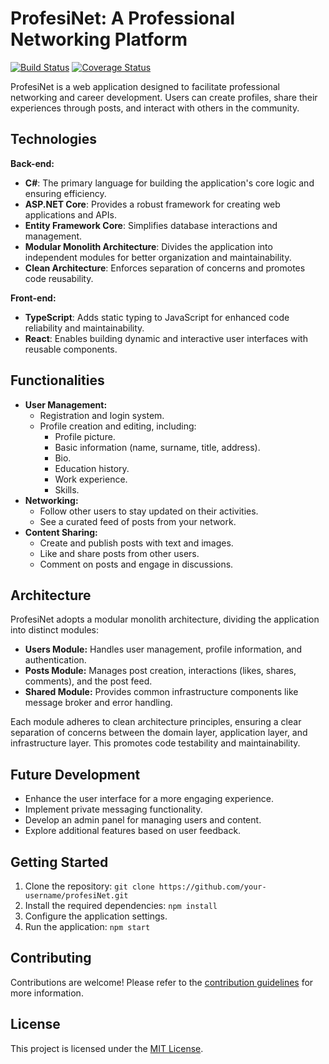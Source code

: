 # ProfesiNet: A Professional Networking Platform

[![Build Status](https://travis-ci.org/your-username/profesiNet.svg?branch=master)](https://travis-ci.org/your-username/profesiNet)
[![Coverage Status](https://coveralls.io/repos/github/your-username/profesiNet/badge.svg?branch=master)](https://coveralls.io/github/your-username/profesiNet?branch=master)

ProfesiNet is a web application designed to facilitate professional networking and career development. Users can create profiles, share their experiences through posts, and interact with others in the community.

## Technologies

**Back-end:**

* **C#**: The primary language for building the application's core logic and ensuring efficiency.
* **ASP.NET Core**: Provides a robust framework for creating web applications and APIs.
* **Entity Framework Core**: Simplifies database interactions and management.
* **Modular Monolith Architecture**: Divides the application into independent modules for better organization and maintainability.
* **Clean Architecture**: Enforces separation of concerns and promotes code reusability.

**Front-end:**

* **TypeScript**: Adds static typing to JavaScript for enhanced code reliability and maintainability.
* **React**: Enables building dynamic and interactive user interfaces with reusable components.

## Functionalities

* **User Management:**
    * Registration and login system.
    * Profile creation and editing, including:
        * Profile picture.
        * Basic information (name, surname, title, address).
        * Bio.
        * Education history.
        * Work experience.
        * Skills.
* **Networking:**
    * Follow other users to stay updated on their activities.
    * See a curated feed of posts from your network.
* **Content Sharing:**
    * Create and publish posts with text and images.
    * Like and share posts from other users.
    * Comment on posts and engage in discussions.

## Architecture

ProfesiNet adopts a modular monolith architecture, dividing the application into distinct modules:

* **Users Module:** Handles user management, profile information, and authentication. 
* **Posts Module:**  Manages post creation, interactions (likes, shares, comments), and the post feed.
* **Shared Module:** Provides common infrastructure components like message broker and error handling.

Each module adheres to clean architecture principles, ensuring a clear separation of concerns between the domain layer, application layer, and infrastructure layer. This promotes code testability and maintainability.

## Future Development

* Enhance the user interface for a more engaging experience.
* Implement private messaging functionality.
* Develop an admin panel for managing users and content.
* Explore additional features based on user feedback.

## Getting Started

1. Clone the repository: `git clone https://github.com/your-username/profesiNet.git`
2. Install the required dependencies: `npm install`
3. Configure the application settings.
4. Run the application: `npm start`

## Contributing

Contributions are welcome! Please refer to the [contribution guidelines](CONTRIBUTING.md) for more information.

## License

This project is licensed under the [MIT License](LICENSE).

